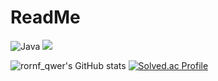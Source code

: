 # ReadMe

![Java](https://img.shields.io/badge/Java-007396.svg?&style=for-the-badge&logo=Java&logoColor=white)
<img src="https://img.shields.io/badge/JAVA-007396?style=flat-square&logo=JAVA&logoColor=white" />

![rornf_qwer's GitHub stats](https://github-readme-stats.vercel.app/api?username=rornf_qwer&show_icons=true&theme=radical) 
[![Solved.ac Profile](http://mazassumnida.wtf/api/v2/generate_badge?boj=tmskwjs)](https://solved.ac/tmskwjs/)

